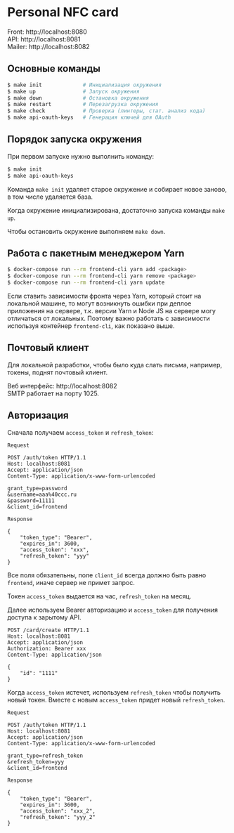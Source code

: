 # Personal NFC card

Front: http://localhost:8080  
API: http://localhost:8081  
Mailer: http://localhost:8082

## Основные команды

```bash
$ make init             # Инициализация окружения
$ make up               # Запуск окружения
$ make down             # Остановка окружения
$ make restart          # Перезагрузка окружения
$ make check            # Проверка (линтеры, стат. анализ кода)
$ make api-oauth-keys   # Генерация ключей для OAuth
```

## Порядок запуска окружения

При первом запуске нужно выполнить команду:
```bash
$ make init
$ make api-oauth-keys
```

Команда `make init` удаляет старое окружение и собирает новое заново, в том числе удаляется база.

Когда окружение инициализирована, достаточно запуска команды `make up`.

Чтобы остановить окружение выполняем `make down`. 

## Работа с пакетным менеджером Yarn

```bash
$ docker-compose run --rm frontend-cli yarn add <package>
$ docker-compose run --rm frontend-cli yarn remove <package>
$ docker-compose run --rm frontend-cli yarn update
```

Если ставить зависимости фронта через Yarn, который стоит на локальной машине, то могут возникнуть ошибки при деплое приложения на сервере, т.к. версии Yarn и Node JS на сервере могу отличаться от локальных. Поэтому важно работать с зависимости используя контейнер `frontend-cli`, как показано выше.

## Почтовый клиент

Для локальной разработки, чтобы было куда слать письма, например, токены, поднят почтовый клиент.

Веб интерфейс: http://localhost:8082  
SMTP работает на порту 1025.  

## Авторизация

Сначала получаем `access_token` и `refresh_token`:
```
Request

POST /auth/token HTTP/1.1
Host: localhost:8081
Accept: application/json
Content-Type: application/x-www-form-urlencoded

grant_type=password
&username=aaa%40ccc.ru
&password=11111
&client_id=frontend

Response

{
    "token_type": "Bearer",
    "expires_in": 3600,
    "access_token": "xxx",
    "refresh_token": "yyy"
}
```

Все поля обязательны, поле `client_id` всегда должно быть равно `frontend`, иначе сервер не примет запрос.

Токен `access_token` выдается на час, `refresh_token` на месяц.

Далее используем Bearer авторизацию и `access_token` для получения доступа к зарытому API.

```
POST /card/create HTTP/1.1
Host: localhost:8081
Accept: application/json
Authorization: Bearer xxx
Content-Type: application/json

{
    "id": "1111"
}
```

Когда `access_token` истечет, используем `refresh_token` чтобы получить новый токен. Вместе с новым `access_token` придет новый `refresh_token`.

```
Request

POST /auth/token HTTP/1.1
Host: localhost:8081
Accept: application/json
Content-Type: application/x-www-form-urlencoded

grant_type=refresh_token
&refresh_token=yyy
&client_id=frontend

Response

{
    "token_type": "Bearer",
    "expires_in": 3600,
    "access_token": "xxx_2",
    "refresh_token": "yyy_2"
}
```

